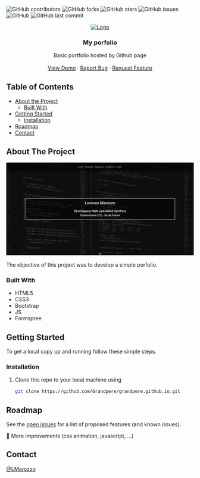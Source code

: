 <!-- PROJECT SHIELDS -->
![GitHub contributors](https://img.shields.io/github/contributors/Grandpere/grandpere.github.io?color=brightgreen)
![GitHub forks](https://img.shields.io/github/forks/Grandpere/grandpere.github.io)
![GitHub stars](https://img.shields.io/github/stars/Grandpere/grandpere.github.io)
![GitHub issues](https://img.shields.io/github/issues-raw/Grandpere/grandpere.github.io)
![GitHub](https://img.shields.io/github/license/Grandpere/grandpere.github.io)
![GitHub last commit](https://img.shields.io/github/last-commit/Grandpere/grandpere.github.io?color=informational)

<!-- PROJECT LOGO -->
<p align="center">
    <a href="https://github.com/Grandpere/grandpere.github.io">
        <img src="https://avatars0.githubusercontent.com/u/28756910?s=460&u=535a07ee23723005632b18161b825be0c2b71309&v=4" alt="Logo" width="120" height="120">
    </a>
    <h3 align="center">My porfolio</h3>
    <p align="center">
    Basic portfolio hosted by Github page
    <br />
    <br />
    <a href="https://grandpere.github.io/">View Demo</a>
    ·
    <a href="https://github.com/Grandpere/grandpere.github.io/issues">Report Bug</a>
    ·
    <a href="https://github.com/Grandpere/grandpere.github.io/issues">Request Feature</a>
    </p>
</p>


<!-- TABLE OF CONTENTS -->
## Table of Contents

* [About the Project](#about-the-project)
  * [Built With](#built-with)
* [Getting Started](#getting-started)
  * [Installation](#installation)
* [Roadmap](#roadmap)
* [Contact](#contact)


<!-- ABOUT THE PROJECT -->
## About The Project

![Portfolio ScreenShot](assets/images/projects/portfolio/portfolio.png)

The objective of this project was to develop a simple porfolio.

### Built With

* HTML5
* CSS3
* Bootstrap
* JS
* Formspree


<!-- GETTING STARTED -->
## Getting Started

To get a local copy up and running follow these simple steps.


### Installation
 
1. Clone this repo to your local machine using
    ```sh
    git clone https://github.com/Grandpere/grandpere.github.io.git
    ```

<!-- USAGE EXAMPLES -->

<!-- ROADMAP -->
## Roadmap

See the [open issues](https://github.com/Grandpere/grandpere.github.io/issues) for a list of proposed features (and known issues).

:construction_worker: More improvements (css animation, javascript, ...)

<!-- CONTRIBUTING -->

<!-- LICENSE -->

<!-- CONTACT -->
## Contact

[@LMarozzo](https://twitter.com/LMarozzo)


<!-- ACKNOWLEDGEMENTS -->

<!-- OTHERS -->
